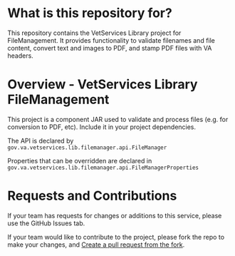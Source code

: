 # What is this repository for?

This repository contains the VetServices Library project for FileManagement. It provides functionality to validate filenames and file content, convert text and images to PDF, and stamp PDF files with VA headers.

# Overview - VetServices Library FileManagement

This project is a component JAR used to validate and process files (e.g. for conversion to PDF, etc). Include it in your project dependencies.

The API is declared by `gov.va.vetservices.lib.filemanager.api.FileManager`

Properties that can be overridden are declared in `gov.va.vetservices.lib.filemanager.api.FileManagerProperties`

# Requests and Contributions

If your team has requests for changes or additions to this service, please use the GitHub Issues tab.

If your team would like to contribute to the project, please fork the repo to make your changes, and [Create a pull request from the fork](https://help.github.com/articles/creating-a-pull-request-from-a-fork/).
